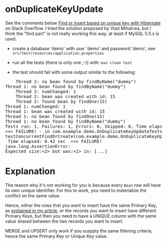 # onDuplicateKeyUpdate

See the comments below [Find or insert based on unique key with Hibernate](https://stackoverflow.com/questions/5022812/find-or-insert-based-on-unique-key-with-hibernate/47095145#47095145)
on Stack Overflow. I tried the solution proposed by Vlad Mihalcea, but I think
the "find part" is not really working this way, at least if MySQL 5.5.x is used.

* create a database 'demo' with user 'demo' and password 'demo', see `src/test/resources/application.properties`

* run all the tests (there is only one ;-)) with: `mvn clean test`

* the test should fail with some output similar to the following:

<pre>
    Thread 2: no bean found by findByName("dummy")
Thread 1: no bean found by findByName("dummy")
    Thread 2: numChanged: 1
    Thread 2: bean was created with id: 15
    Thread 2: found bean by findOne(15)
Thread 1: numChanged: 1
Thread 1: bean was created with id: 15
Thread 1: no bean found by findOne(15)
Thread 1: no bean found by findByName("dummy")
Tests run: 1, Failures: 1, Errors: 0, Skipped: 0, Time elapsed: 3.794 sec
<<< FAILURE! - in com.example.demo.OnDuplicateKeyUpdateTests
testConcurrentFindOrCreate(com.example.demo.OnDuplicateKeyUpdateTests)
 Time elapsed: 0.42 sec  <<< FAILURE!
java.lang.AssertionError: 
Expected size:<2> but was:<1> in: [...]
</pre>

# Explanation

The reason why it's not working for you is because every `Bean` row will have its own unique identifier. For this to work, you need to materialize the conflict on the same value.

Hence, either the rows that you want to insert have the same Primary Key, as [explained in my article](https://vladmihalcea.com/2017/11/06/how-do-upsert-and-merge-work-in-oracle-sql-server-postgresql-and-mysql/), or the records you want to insert have different Primary Keys, but then you need to have a UNIQUE column with the same value shared between the two records you want to insert.

MERGE and UPSERT only work if you suspply the same filtering criteria, hence the same Primary Key or Unique Key value.
